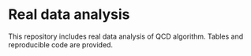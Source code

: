 # Real data analysis

This repository includes real data analysis of QCD algorithm. Tables and reproducible code are provided.
